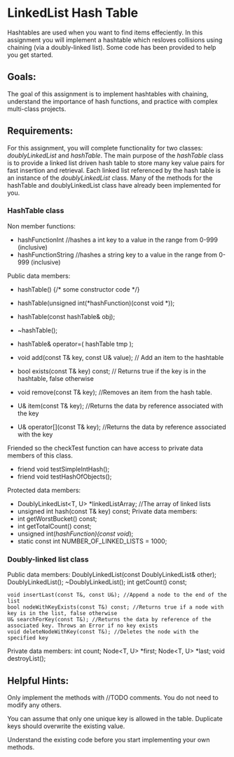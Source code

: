 # LinkedList Hash Table

Hashtables are used when you want to find items effeciently.  In this assignment you will implement a hashtable which resloves collisions using chaining (via a doubly-linked list).  Some code has been provided to help you get started.

## Goals:
The goal of this assignment is to implement hashtables with chaining, understand the importance of hash functions, and practice with complex multi-class projects.

## Requirements:
For this assignment, you will complete functionality for two classes: *doublyLinkedList* and *hashTable*. The main purpose of the *hashTable*  class is to provide a linked
list driven hash table to store many key value pairs for fast insertion and retrieval. Each linked list referenced by the hash table is an instance of the *doublyLinkedList* class. Many of the methods for the hashTable and doublyLinkedList class have already been implemented for you.

### HashTable class

Non member functions:
+ hashFunctionInt //hashes a int key to a value in the range from 0-999 (inclusive)
+ hashFunctionString //hashes a string key to a value in the range from 0-999 (inclusive)

Public data members: 
+ hashTable() {/* some constructor code */}
+ hashTable(unsigned int(*hashFunction)(const void *));
+ hashTable(const hashTable& obj);
+ ~hashTable();
+ hashTable& operator=( hashTable tmp );

+ void add(const T& key, const U& value); // Add an item to the hashtable
+ bool exists(const T& key) const; // Returns true if the key is in the hashtable, false otherwise
+ void remove(const T& key); //Removes an item from the hash table. 
+ U& item(const T& key); //Returns the data by reference associated with the key
+ U& operator[](const T& key); //Returns the data by reference associated with the key

Friended so the checkTest function can have access to private data members of this class.
+ friend void testSimpleIntHash();
+ friend void testHashOfObjects();

Protected data members:
+ DoublyLinkedList<T, U> *linkedListArray; //The array of linked lists
+ unsigned int hash(const T& key) const;
Private data members:
+ int getWorstBucket() const;
+ int getTotalCount() const;
+ unsigned int(*hashFunction)(const void*);
+ static const int NUMBER_OF_LINKED_LISTS = 1000;

### Doubly-linked list class

Public data members:
    DoublyLinkedList(const DoublyLinkedList& other);
    DoublyLinkedList(); 
    ~DoublyLinkedList();
    int getCount() const;

    void insertLast(const T&, const U&); //Append a node to the end of the list
    bool nodeWithKeyExists(const T&) const; //Returns true if a node with key is in the list, false otherwise
    U& searchForKey(const T&); //Returns the data by reference of the associated key. Throws an Error if no key exists
    void deleteNodeWithKey(const T&); //Deletes the node with the specified key

Private data members:
    int count;
    Node<T, U> *first;
    Node<T, U> *last;
    void destroyList();


## Helpful Hints:

Only implement the methods with //TODO comments. You do not need to modify any others.

You can assume that only one unique key is allowed in the table. Duplicate keys should overwrite the existing value.

Understand the existing code before you start implementing your own methods.

